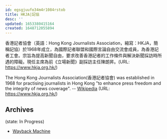 ```yaml
---
id: egsgjuufo34m4r1084rstob
title: HKJA|記協
desc: ''
updated: 1653380415164
created: 1648712055894
---
```


香港記者協會（英語：Hong Kong Journalists Association，縮寫：HKJA，簡稱記協）於1968年成立，為國際記者聯盟和國際言論自由交流會成員，為香港記者工會。宗旨為提高新聞自由，要求改善香港記者的工作條件與解決新聞採訪時所遇的障礙。現任主席為前《立場新聞》副採訪主任陳朗昇。(URL: https://www.hkja.org.hk/)

The Hong Kong Journalists Association(香港記者協會) was established in 1968 for practising journalists in Hong Kong "to enhance press freedom and the integrity of news coverage". -- [Wikipedia](https://en.wikipedia.org/wiki/Hong_Kong_Journalists_Association) (URL: https://www.hkja.org.hk/)


## Archives
(state: In Progress)

- [Wayback Machine](https://web.archive.org/web/*/http://www.hkja.org.hk/)